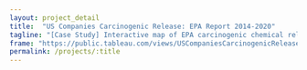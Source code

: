 ```yaml
---
layout: project_detail
title:  "US Companies Carcinogenic Release: EPA Report 2014-2020"
tagline: "[Case Study] Interactive map of EPA carcinogenic chemical release (2014-2020) by company and industry sector."
frame: "https://public.tableau.com/views/USCompaniesCarcinogenicReleaseEPAReport2014-2020/MainDashboard?:showVizHome=no&:embed=true"
permalink: /projects/:title
---  
```

